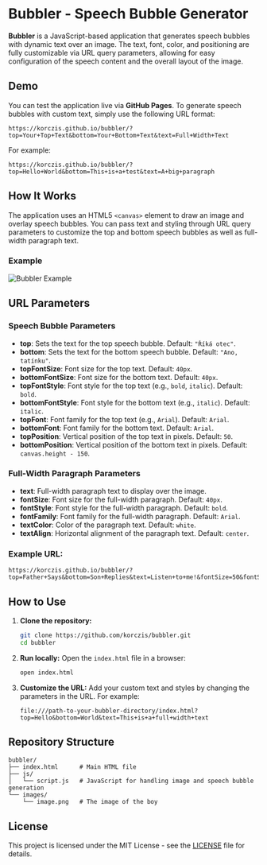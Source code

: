 
# Bubbler - Speech Bubble Generator

**Bubbler** is a JavaScript-based application that generates speech bubbles with dynamic text over an image. The text, font, color, and positioning are fully customizable via URL query parameters, allowing for easy configuration of the speech content and the overall layout of the image.

## Demo

You can test the application live via **GitHub Pages**. To generate speech bubbles with custom text, simply use the following URL format:

```
https://korczis.github.io/bubbler/?top=Your+Top+Text&bottom=Your+Bottom+Text&text=Full+Width+Text
```

For example:

```
https://korczis.github.io/bubbler/?top=Hello+World&bottom=This+is+a+test&text=A+big+paragraph
```

## How It Works

The application uses an HTML5 `<canvas>` element to draw an image and overlay speech bubbles. You can pass text and styling through URL query parameters to customize the top and bottom speech bubbles as well as full-width paragraph text.

### Example

![Bubbler Example](https://korczis.github.io/bubbler/images/image.png)

## URL Parameters

### Speech Bubble Parameters
- **top**: Sets the text for the top speech bubble. Default: `"Říká otec"`.
- **bottom**: Sets the text for the bottom speech bubble. Default: `"Ano, tatínku"`.
- **topFontSize**: Font size for the top text. Default: `40px`.
- **bottomFontSize**: Font size for the bottom text. Default: `40px`.
- **topFontStyle**: Font style for the top text (e.g., `bold`, `italic`). Default: `bold`.
- **bottomFontStyle**: Font style for the bottom text (e.g., `italic`). Default: `italic`.
- **topFont**: Font family for the top text (e.g., `Arial`). Default: `Arial`.
- **bottomFont**: Font family for the bottom text. Default: `Arial`.
- **topPosition**: Vertical position of the top text in pixels. Default: `50`.
- **bottomPosition**: Vertical position of the bottom text in pixels. Default: `canvas.height - 150`.

### Full-Width Paragraph Parameters
- **text**: Full-width paragraph text to display over the image.
- **fontSize**: Font size for the full-width paragraph. Default: `40px`.
- **fontStyle**: Font style for the full-width paragraph. Default: `bold`.
- **fontFamily**: Font family for the full-width paragraph. Default: `Arial`.
- **textColor**: Color of the paragraph text. Default: `white`.
- **textAlign**: Horizontal alignment of the paragraph text. Default: `center`.

### Example URL:
```
https://korczis.github.io/bubbler/?top=Father+Says&bottom=Son+Replies&text=Listen+to+me!&fontSize=50&fontStyle=italic&textColor=red
```

## How to Use

1. **Clone the repository:**
   ```bash
   git clone https://github.com/korczis/bubbler.git
   cd bubbler
   ```

2. **Run locally:**
   Open the `index.html` file in a browser:
   ```bash
   open index.html
   ```

3. **Customize the URL:**
   Add your custom text and styles by changing the parameters in the URL. For example:
   ```
   file:///path-to-your-bubbler-directory/index.html?top=Hello&bottom=World&text=This+is+a+full+width+text
   ```

## Repository Structure

```
bubbler/
├── index.html      # Main HTML file
├── js/
│   └── script.js   # JavaScript for handling image and speech bubble generation
└── images/
    └── image.png   # The image of the boy
```

## License

This project is licensed under the MIT License - see the [LICENSE](LICENSE) file for details.
